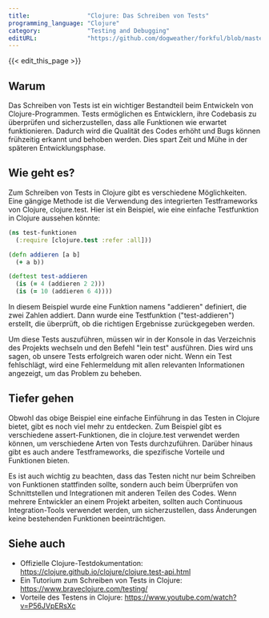 ```yaml
---
title:                "Clojure: Das Schreiben von Tests"
programming_language: "Clojure"
category:             "Testing and Debugging"
editURL:              "https://github.com/dogweather/forkful/blob/master/content/de/clojure/writing-tests.md"
---
```


{{< edit_this_page >}}

## Warum

Das Schreiben von Tests ist ein wichtiger Bestandteil beim Entwickeln von Clojure-Programmen. Tests ermöglichen es Entwicklern, ihre Codebasis zu überprüfen und sicherzustellen, dass alle Funktionen wie erwartet funktionieren. Dadurch wird die Qualität des Codes erhöht und Bugs können frühzeitig erkannt und behoben werden. Dies spart Zeit und Mühe in der späteren Entwicklungsphase.

## Wie geht es?

Zum Schreiben von Tests in Clojure gibt es verschiedene Möglichkeiten. Eine gängige Methode ist die Verwendung des integrierten Testframeworks von Clojure, clojure.test. Hier ist ein Beispiel, wie eine einfache Testfunktion in Clojure aussehen könnte:

```Clojure
(ns test-funktionen
  (:require [clojure.test :refer :all]))

(defn addieren [a b]
  (+ a b))

(deftest test-addieren
  (is (= 4 (addieren 2 2)))
  (is (= 10 (addieren 6 4))))
```

In diesem Beispiel wurde eine Funktion namens "addieren" definiert, die zwei Zahlen addiert. Dann wurde eine Testfunktion ("test-addieren") erstellt, die überprüft, ob die richtigen Ergebnisse zurückgegeben werden.

Um diese Tests auszuführen, müssen wir in der Konsole in das Verzeichnis des Projekts wechseln und den Befehl "lein test" ausführen. Dies wird uns sagen, ob unsere Tests erfolgreich waren oder nicht. Wenn ein Test fehlschlägt, wird eine Fehlermeldung mit allen relevanten Informationen angezeigt, um das Problem zu beheben.

## Tiefer gehen

Obwohl das obige Beispiel eine einfache Einführung in das Testen in Clojure bietet, gibt es noch viel mehr zu entdecken. Zum Beispiel gibt es verschiedene assert-Funktionen, die in clojure.test verwendet werden können, um verschiedene Arten von Tests durchzuführen. Darüber hinaus gibt es auch andere Testframeworks, die spezifische Vorteile und Funktionen bieten.

Es ist auch wichtig zu beachten, dass das Testen nicht nur beim Schreiben von Funktionen stattfinden sollte, sondern auch beim Überprüfen von Schnittstellen und Integrationen mit anderen Teilen des Codes. Wenn mehrere Entwickler an einem Projekt arbeiten, sollten auch Continuous Integration-Tools verwendet werden, um sicherzustellen, dass Änderungen keine bestehenden Funktionen beeinträchtigen.

## Siehe auch

- Offizielle Clojure-Testdokumentation: https://clojure.github.io/clojure/clojure.test-api.html
- Ein Tutorium zum Schreiben von Tests in Clojure: https://www.braveclojure.com/testing/
- Vorteile des Testens in Clojure: https://www.youtube.com/watch?v=P56JVpERsXc